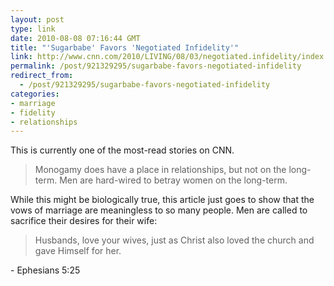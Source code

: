 ```yaml
---
layout: post
type: link
date: 2010-08-08 07:16:44 GMT
title: "'Sugarbabe' Favors 'Negotiated Infidelity'"
link: http://www.cnn.com/2010/LIVING/08/03/negotiated.infidelity/index.html?hpt=C2
permalink: /post/921329295/sugarbabe-favors-negotiated-infidelity
redirect_from: 
  - /post/921329295/sugarbabe-favors-negotiated-infidelity
categories:
- marriage
- fidelity
- relationships
---
```

This is currently one of the most-read stories on CNN.
<blockquote>Monogamy does have a place in relationships, but not on the long-term. Men are hard-wired to betray women on the long-term.</blockquote>
While this might be biologically true, this article just goes to show that the vows of marriage are meaningless to so many people. Men are called to sacrifice their desires for their wife:

<blockquote>Husbands, love your wives, just as Christ also loved the church and gave Himself for her.</blockquote> - Ephesians 5:25